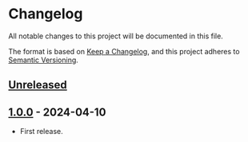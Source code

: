 # Changelog

All notable changes to this project will be documented in this file.

The format is based on [Keep a Changelog](https://keepachangelog.com/en/1.1.0/),
and this project adheres to [Semantic Versioning](https://semver.org/spec/v2.0.0.html).

## [Unreleased]

## [1.0.0] - 2024-04-10

- First release.

[unreleased]: https://github.com//hisacat/Unity-AssetPatcher/compare/v1.0.0...HEAD
[1.0.0]: https://github.com//hisacat/Unity-AssetPatcher/releases/tag/v1.0.0
